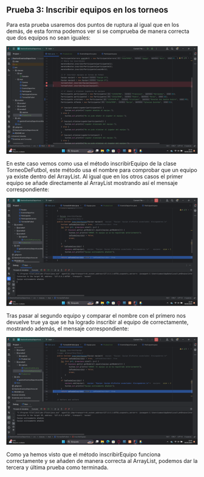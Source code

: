 ## Prueba 3: Inscribir equipos en los torneos

Para esta prueba usaremos dos puntos de ruptura al igual que en los demás, de esta forma podemos ver si se comprueba de manera
correcta que dos equipos no sean iguales:

![PuntosDeRuptura.png](captura%2FPuntosDeRuptura.png)

En este caso vemos como usa el método inscribirEquipo de la clase TorneoDeFutbol, este método usa el nombre para comprobar que 
un equipo ya existe dentro del ArrayList. Al igual que en los otros casos el primer equipo se añade directamente al ArrayList mostrando 
así el mensaje correspondiente:

![EquipoAnadido.png](captura%2FEquipoAnadido.png)

Tras pasar al segundo equipo y comparar el nombre con el primero nos devuelve true ya que se ha logrado inscribir al equipo de correctamente,
mostrando además, el mensaje correspondiente:

![SegundoEquipoAnadido.png](captura%2FSegundoEquipoAnadido.png)

Como ya hemos visto que el método inscribirEquipo funciona correctamente y se añaden de manera correcta al ArrayList, podemos dar la tercera y 
última prueba como terminada.